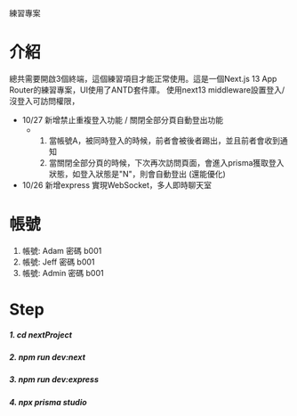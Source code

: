 練習專案

# 介紹
總共需要開啟3個終端，這個練習項目才能正常使用。這是一個Next.js 13 App Router的練習專案，UI使用了ANTD套件庫。
使用next13 middleware設置登入/沒登入可訪問權限，

* 10/27 新增禁止重複登入功能 / 關閉全部分頁自動登出功能
  * 1. 當帳號A，被同時登入的時候，前者會被後者踢出，並且前者會收到通知
    2. 當關閉全部分頁的時候，下次再次訪問頁面，會進入prisma獲取登入狀態，如登入狀態是"N"，則會自動登出 (還能優化) 
* 10/26 新增express 實現WebSocket，多人即時聊天室

# 帳號
1. 帳號: Adam 密碼 b001
2. 帳號: Jeff 密碼 b001
3. 帳號: Admin 密碼 b001



# Step
##### 1. cd nextProject
##### 2. npm run dev:next
##### 3. npm run dev:express
##### 4. npx prisma studio

